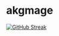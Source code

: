 # akgmage

[![GitHub Streak](https://streak-stats.demolab.com?user=akgmage&theme=dark&border_radius=4.7)](https://git.io/streak-stats)
